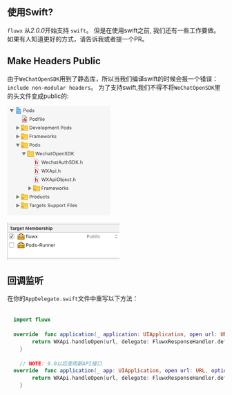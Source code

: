 ## 使用Swift?
`fluwx` 从*2.0.0*开始支持 `swift`。 但是在使用swift之前, 我们还有一些工作要做。
如果有人知道更好的方式，请告诉我或者提一个PR。

## Make Headers Public
由于`WeChatOpenSDK`用到了静态库，所以当我们编译swift的时候会报一个错误： `include non-modular headers`。
为了支持swift,我们不得不将`WeChatOpenSDK`里的头文件变成public的:

![make_headers_public](../arts/public_headers_1.png)

![make_headers_public](../arts/public_headers_2.png)


## 回调监听
在你的`AppDelegate.swift`文件中重写以下方法：
```swift

  import fluwx

  override  func application(_ application: UIApplication, open url: URL, sourceApplication: String?, annotation: Any) -> Bool {
        return WXApi.handleOpen(url, delegate: FluwxResponseHandler.defaultManager())
    }

    // NOTE: 9.0以后使用新API接口
  override  func application(_ app: UIApplication, open url: URL, options: [UIApplication.OpenURLOptionsKey : Any] = [:]) -> Bool {
        return WXApi.handleOpen(url, delegate: FluwxResponseHandler.defaultManager())
    }

```
